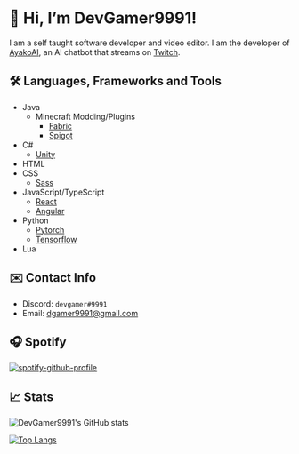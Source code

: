 # 👋 Hi, I’m DevGamer9991!

I am a self taught software developer and video editor. I am the developer of [AyakoAI](https://twitch.tv/devgamer9991), an AI chatbot that streams on [Twitch](https://twitch.tv).

## 🛠️ Languages, Frameworks and Tools
- Java
  - Minecraft Modding/Plugins
    - [Fabric](https://fabricmc.net/)
    - [Spigot](https://www.spigotmc.org/)
- C# 
  - [Unity](https://unity.com/)
- HTML
- CSS 
  - [Sass](https://sass-lang.com/)
- JavaScript/TypeScript
  - [React](https://react.dev/)
  - [Angular](https://angular.io/)
- Python
  - [Pytorch](https://pytorch.org/)
  - [Tensorflow](https://www.tensorflow.org/)
- Lua

## ✉️ Contact Info
- Discord: `devgamer#9991`
- Email: [dgamer9991@gmail.com](mailto:dgamer9991@gmail.com)

## 🎧 Spotify

[![spotify-github-profile](https://spotify-github-profile.vercel.app/api/view?uid=7wg6xugd3xrjlb3edu545zucq&cover_image=false&theme=default&show_offline=true&background_color=141414&interchange=true&bar_color=53b14f&bar_color_cover=true)](https://spotify-github-profile.vercel.app/api/view?uid=7wg6xugd3xrjlb3edu545zucq&redirect=true)

## 📈 Stats

![DevGamer9991's GitHub stats](https://github-readme-stats.vercel.app/api?username=devgamer9991&show_icons=true&theme=dark)

[![Top Langs](https://github-readme-stats.vercel.app/api/top-langs/?username=devgamer9991&layout=compact)](https://github.com/DevGamer9991)
